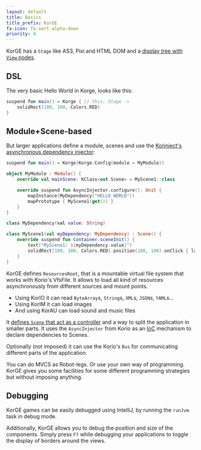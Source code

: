```yaml
---
layout: default
title: Basics
title_prefix: KorGE
fa-icon: fa-sort-alpha-down
priority: 4
---
```


KorGE has a `Stage` like AS3, Pixi and HTML DOM and a [display tree with `View` nodes](/korge/views).

## DSL

The very basic Hello World in Korge, looks like this:

```kotlin
suspend fun main() = Korge { // this: Stage ->
    solidRect(100, 100, Colors.RED)
}
```

## Module+Scene-based

But larger applications define a module, scenes and use the [Korinject's asynchronous dependency injector](/korinject/):

```kotlin
suspend fun main() = Korge(Korge.Config(module = MyModule))

object MyModule : Module() {
    override val mainScene: KClass<out Scene> = MyScene1::class

    override suspend fun AsyncInjector.configure(): Unit {
        mapInstance(MyDependency("HELLO WORLD"))
        mapPrototype { MyScene1(get()) }
    }
}

class MyDependency(val value: String)

class MyScene1(val myDependency: MyDependency) : Scene() {
    override suspend fun Container.sceneInit() {
        text("MyScene1: ${myDependency.value}")
        solidRect(100, 100, Colors.RED).position(100, 100).onClick { launchImmediately { sceneContainer.changeTo<MyScene1>(MyDependency("other")) } }
    }
}
```

KorGE defines `ResourcesRoot`, that is a mountable virtual file system that works with Korio's VfsFile.
It allows to load all kind of resources asynchronously from different sources and mount points.

* Using KorIO it can read `ByteArray`s, `String`s, `XML`s, `JSON`s, `YAML`s...
* Using KorIM it can load images
* And using KorAU can load sound and music files

It [defines `Scene` that act as a controller](/korge/basics/scene) and a way to split the application in smaller parts.
It uses the `AsyncInjector` from Korio as an [IoC](https://en.wikipedia.org/wiki/Inversion_of_control) mechanism to declare dependencies to Scenes.

Optionally (not imposed) it can use the Korio's `Bus` for communicating different parts of the application.

You can do MVCS as Robot-legs. Or use your own way of programming. KorGE gives you some facilities for
some different programming strategies but without imposing anything.

## Debugging

KorGE games can be easily debugged using IntelliJ, by running the `runJvm` task in debug mode.

Additionally, KorGE allows you to debug the position and size of the components. Simply press `F7` while debugging your applications to toggle the display of borders around the views.
